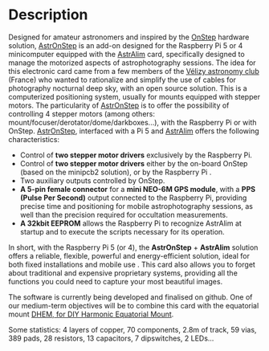 # Description

Designed for amateur astronomers and inspired by the [OnStep](https://onstep.groups.io/g/main) hardware solution, [AstrOnStep](https://oshwlab.com/pololamag/astronstep) is an add-on designed for the Raspberry Pi 5 or 4 minicomputer equipped with the [AstrAlim](https://oshwlab.com/pololamag/astralim) card, specifically designed to manage the motorized aspects of astrophotography sessions. The idea for this electronic card came from a few members of the [Vélizy astronomy club](https://www.astro-velizy.fr/) (France) who wanted to rationalize and simplify the use of cables for photography nocturnal deep sky, with an open source solution.
This is a computerized positioning system, usually for mounts equipped with stepper motors. The particularity of [AstrOnStep](https://oshwlab.com/pololamag/astronstep) is to offer the possibility of controlling 4 stepper motors (among others: mount/focuser/derotator/dome/darkboxes...), with the Raspberry Pi or with OnStep. [AstrOnStep](https://oshwlab.com/pololamag/astronstep), interfaced with a Pi 5 and [AstrAlim](https://oshwlab.com/pololamag/astralim) offers the following characteristics:

- Control of **two stepper motor drivers** exclusively by the Raspberry Pi.
- Control of **two stepper motor drivers** either by the on-board OnStep (based on the minipcb2 solution), or by the Raspberry Pi .
- Two auxiliary outputs controlled by OnStep.
- **A 5-pin female connector** for a **mini NEO-6M GPS module**, with a **PPS (Pulse Per Second)** output connected to the Raspberry Pi, providing precise time and positioning for mobile astrophotography sessions, as well than the precision required for occultation measurements.
- **A 32kbit EEPROM** allows the Raspberry Pi to recognize AstrAlim at startup and to execute the scripts necessary for its operation.

In short, with the Raspberry Pi 5 (or 4), the **AstrOnStep** + **AstrAlim** solution offers a reliable, flexible, powerful and energy-efficient solution, ideal for both fixed installations and mobile use . This card also allows you to forget about traditional and expensive proprietary systems, providing all the functions you could need to capture your most beautiful images.

The software is currently being developed and finalised on github. One of our medium-term objectives will be to combine this card with the equatorial mount [DHEM, for DIY Harmonic Equatorial Mount](https://github.com/polvinc/DHEM).

Some statistics: 4 layers of copper, 70 components, 2.8m of track, 59 vias, 389 pads, 28 resistors, 13 capacitors, 7 dipswitches, 2 LEDs...
